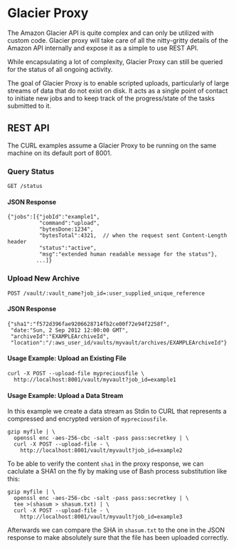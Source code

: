 # Glacier Proxy

The Amazon Glacier API is quite complex and can only be utilized with custom
code. Glacier proxy will take care of all the nitty-gritty details of the
Amazon API internally and expose it as a simple to use REST API.

While encapsulating a lot of complexity, Glacier Proxy can still be queried for
the status of all ongoing activity.

The goal of Glacier Proxy is to enable scripted uploads, particularly of large
streams of data that do not exist on disk. It acts as a single point of contact
to initiate new jobs and to keep track of the progress/state of the tasks
submitted to it.


## REST API

The CURL examples assume a Glacier Proxy to be running on the same machine on
its default port of 8001.


### Query Status

    GET /status

#### JSON Response

    {"jobs":[{"jobId":"example1",
              "command":"upload",
              "bytesDone:1234",
              "bytesTotal":4321,  // when the request sent Content-Length header
              "status":"active",
              "msg":"extended human readable message for the status"},
             ...]}


### Upload New Archive

    POST /vault/:vault_name?job_id=:user_supplied_unique_reference

#### JSON Response

    {"sha1":"f572d396fae9206628714fb2ce00f72e94f2258f",
     "date:"Sun, 2 Sep 2012 12:00:00 GMT",
     "archiveId":"EXAMPLEArchiveId",
     "location":"/:aws_user_id/vaults/myvault/archives/EXAMPLEArchiveId"}

#### Usage Example: Upload an Existing File

    curl -X POST --upload-file mypreciousfile \
      http://localhost:8001/vault/myvault?job_id=example1

#### Usage Example: Upload a Data Stream

In this example we create a data stream as Stdin to CURL that represents
a compressed and encrypted version of `mypreciousfile`.

    gzip myfile | \
      openssl enc -aes-256-cbc -salt -pass pass:secretkey | \
      curl -X POST --upload-file - \
        http://localhost:8001/vault/myvault?job_id=example2

To be able to verify the content `sha1` in the proxy response, we can caclulate
a SHA1 on the fly by making use of Bash process substitution like this:

    gzip myfile | \
      openssl enc -aes-256-cbc -salt -pass pass:secretkey | \
      tee >(shasum > shasum.txt) | \
      curl -X POST --upload-file - \
        http://localhost:8001/vault/myvault?job_id=example3

Afterwards we can compare the SHA in `shasum.txt` to the one in the JSON
response to make absolutely sure that the file has been uploaded correctly.
